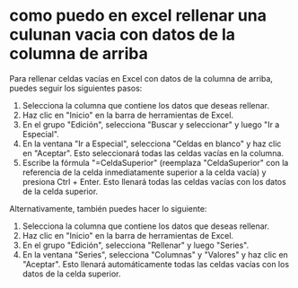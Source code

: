 # como puedo en excel rellenar una culunan vacia con datos de la columna de arriba

Para rellenar celdas vacías en Excel con datos de la columna de arriba, puedes seguir los siguientes pasos:

1. Selecciona la columna que contiene los datos que deseas rellenar.
2. Haz clic en "Inicio" en la barra de herramientas de Excel.
3. En el grupo "Edición", selecciona "Buscar y seleccionar" y luego "Ir a Especial".
4. En la ventana "Ir a Especial", selecciona "Celdas en blanco" y haz clic en "Aceptar". Esto seleccionará todas las celdas vacías en la columna.
5. Escribe la fórmula "=CeldaSuperior" (reemplaza "CeldaSuperior" con la referencia de la celda inmediatamente superior a la celda vacía) y presiona Ctrl + Enter. Esto llenará todas las celdas vacías con los datos de la celda superior.

Alternativamente, también puedes hacer lo siguiente:
1. Selecciona la columna que contiene los datos que deseas rellenar.
2. Haz clic en "Inicio" en la barra de herramientas de Excel.
3. En el grupo "Edición", selecciona "Rellenar" y luego "Series".
4. En la ventana "Series", selecciona "Columnas" y "Valores" y haz clic en "Aceptar". Esto llenará automáticamente todas las celdas vacías con los datos de la celda superior.